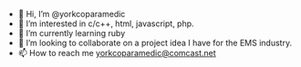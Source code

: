 - 👋 Hi, I’m @yorkcoparamedic
- 👀 I’m interested in c/c++, html, javascript, php.
- 🌱 I’m currently learning ruby
- 💞️ I’m looking to collaborate on a project idea I have for the EMS industry.
- 📫 How to reach me yorkcoparamedic@comcast.net

<!---
yorkcoparamedic/yorkcoparamedic is a ✨ special ✨ repository because its `README.md` (this file) appears on your GitHub profile.
You can click the Preview link to take a look at your changes.
--->
